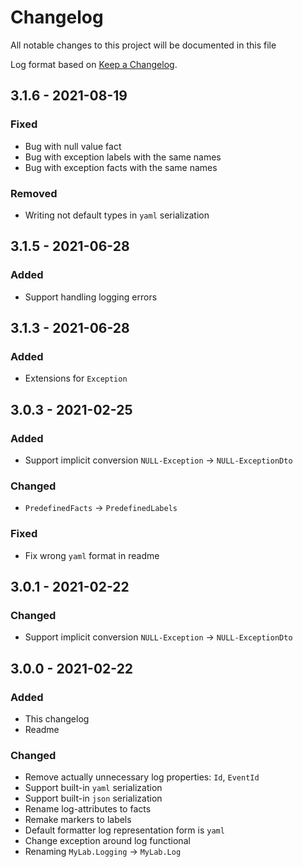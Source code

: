 # Changelog

All notable changes to this project will be documented in this file

Log format based on [Keep a Changelog](https://keepachangelog.com/en/1.0.0/).

## 3.1.6 - 2021-08-19

### Fixed

* Bug with null value fact
* Bug with exception labels with the same names
* Bug with exception facts with the same names

### Removed

* Writing not default types in `yaml` serialization

## 3.1.5 - 2021-06-28

### Added

* Support handling logging errors

## 3.1.3 - 2021-06-28

### Added

* Extensions for `Exception`

## 3.0.3 - 2021-02-25

### Added

* Support implicit conversion `NULL-Exception` -> `NULL-ExceptionDto`

### Changed

* `PredefinedFacts` -> `PredefinedLabels`

### Fixed 

* Fix wrong `yaml` format in readme

## 3.0.1 - 2021-02-22

### Changed

* Support implicit conversion `NULL-Exception` -> `NULL-ExceptionDto`

## 3.0.0 - 2021-02-22

### Added

- This changelog
- Readme

### Changed

* Remove actually unnecessary log properties: `Id`, `EventId`
* Support built-in `yaml` serialization
* Support built-in `json` serialization  
* Rename log-attributes to facts
* Remake markers to labels
* Default formatter log representation form is `yaml`   
* Change exception around log functional
* Renaming `MyLab.Logging` -> `MyLab.Log`

